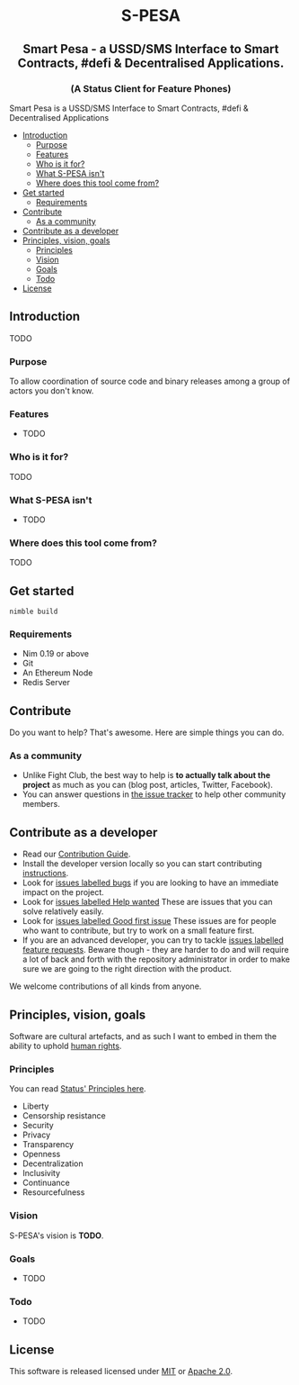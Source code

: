 <!-- <p align="center"><img src="https://raw.githubusercontent.com/status-im/spesa/master/docs/spesa.png"></p> -->
<h1 align="center">S-PESA</h1>
<h2 align="center">Smart Pesa - a USSD/SMS Interface to Smart Contracts, #defi & Decentralised Applications.</h2>
<h3 align="center">(A Status Client for Feature Phones)</h3>

Smart Pesa is a USSD/SMS Interface to Smart Contracts, #defi & Decentralised Applications

- [Introduction](#introduction)
  - [Purpose](#purpose)
  - [Features](#features)
  - [Who is it for?](#who-is-it-for)
  - [What S-PESA isn't](#what-s-pesa-isnt)
  - [Where does this tool come from?](#where-does-this-tool-come-from)
- [Get started](#get-started)
  - [Requirements](#requirements)
- [Contribute](#contribute)
  - [As a community](#as-a-community)
- [Contribute as a developer](#contribute-as-a-developer)
- [Principles, vision, goals](#principles-vision-goals)
  - [Principles](#principles)
  - [Vision](#vision)
  - [Goals](#goals)
  - [Todo](#todo)
- [License](#license)

## Introduction

TODO

### Purpose

To allow coordination of source code and binary releases among a group of actors you don't know. 

### Features

  - TODO

### Who is it for?

TODO

### What S-PESA isn't

  - TODO

### Where does this tool come from?

TODO

## Get started

`nimble build`

### Requirements

- Nim 0.19 or above
- Git
- An Ethereum Node
- Redis Server
  
## Contribute

Do you want to help? That's awesome. Here are simple things you can do.

### As a community

* Unlike Fight Club, the best way to help is **to actually talk about the project** as much as you can (blog post, articles, Twitter, Facebook).
* You can answer questions in [the issue tracker](https://github.com/status-im/S-PESA/issues) to help other community members.

## Contribute as a developer

* Read our [Contribution Guide](/CONTRIBUTING.md).
* Install the developer version locally so you can start contributing [instructions](/docs/contribute/index.md).
* Look for [issues labelled bugs](https://github.com/status-im/S-PESA/issues?q=is%3Aopen+is%3Aissue+label%3Abug) if you are looking to have an immediate impact on the project.
* Look for [issues labelled Help wanted](https://github.com/status-im/S-PESA/issues?q=is%3Aissue+is%3Aopen+label%3A%22help+wanted%22) These are issues that you can solve relatively easily.
* Look for [issues labelled Good first issue](https://github.com/status-im/S-PESA/labels/good%20first%20issue) These issues are for people who want to contribute, but try to work on a small feature first.
* If you are an advanced developer, you can try to tackle [issues labelled feature requests](https://github.com/status-im/SPesa/issues?q=is%3Aopen+is%3Aissue+label%3A%22feature+request%22). Beware though - they are harder to do and will require a lot of back and forth with the repository administrator in order to make sure we are going to the right direction with the product.

We welcome contributions of all kinds from anyone.

## Principles, vision, goals

Software are cultural artefacts, and as such I want to embed in them the ability to uphold [human rights](http://www.un.org/en/universal-declaration-human-rights/).

### Principles

You can read [Status' Principles here](https://our.status.im/our-principles/).

* Liberty
* Censorship resistance
* Security
* Privacy
* Transparency
* Openness
* Decentralization
* Inclusivity
* Continuance
* Resourcefulness

### Vision

S-PESA's vision is **TODO**.

### Goals

- TODO

### Todo
- TODO

## License

This software is released licensed under [MIT](/LICENSE-MIT) or [Apache 2.0](/LICENSE-APACHEv2).
